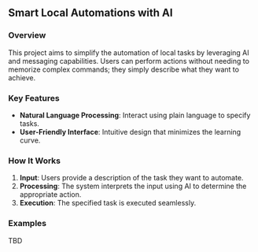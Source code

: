 ## Smart Local Automations with AI

### Overview
This project aims to simplify the automation of local tasks by leveraging AI and messaging capabilities. Users can perform actions without needing to memorize complex commands; they simply describe what they want to achieve.

### Key Features
- **Natural Language Processing**: Interact using plain language to specify tasks.
- **User-Friendly Interface**: Intuitive design that minimizes the learning curve.

### How It Works
1. **Input**: Users provide a description of the task they want to automate.
2. **Processing**: The system interprets the input using AI to determine the appropriate action.
3. **Execution**: The specified task is executed seamlessly.

### Examples
TBD